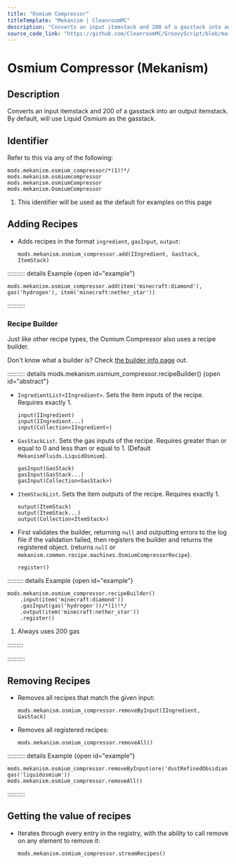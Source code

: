```yaml
---
title: "Osmium Compressor"
titleTemplate: "Mekanism | CleanroomMC"
description: "Converts an input itemstack and 200 of a gasstack into an output itemstack. By default, will use Liquid Osmium as the gasstack."
source_code_link: "https://github.com/CleanroomMC/GroovyScript/blob/master/src/main/java/com/cleanroommc/groovyscript/compat/mods/mekanism/OsmiumCompressor.java"
---
```


# Osmium Compressor (Mekanism)

## Description

Converts an input itemstack and 200 of a gasstack into an output itemstack. By default, will use Liquid Osmium as the gasstack.

## Identifier

Refer to this via any of the following:

```groovy:no-line-numbers {1}
mods.mekanism.osmium_compressor/*(1)!*/
mods.mekanism.osmiumcompressor
mods.mekanism.osmiumCompressor
mods.mekanism.OsmiumCompressor
```

1. This identifier will be used as the default for examples on this page

## Adding Recipes

- Adds recipes in the format `ingredient`, `gasInput`, `output`:

    ```groovy:no-line-numbers
    mods.mekanism.osmium_compressor.add(IIngredient, GasStack, ItemStack)
    ```

:::::::::: details Example {open id="example"}
```groovy:no-line-numbers
mods.mekanism.osmium_compressor.add(item('minecraft:diamond'), gas('hydrogen'), item('minecraft:nether_star'))
```

::::::::::

### Recipe Builder

Just like other recipe types, the Osmium Compressor also uses a recipe builder.

Don't know what a builder is? Check [the builder info page](../../../groovy/builder.md) out.

:::::::::: details mods.mekanism.osmium_compressor.recipeBuilder() {open id="abstract"}
- `IngredientList<IIngredient>`. Sets the item inputs of the recipe. Requires exactly 1.

    ```groovy:no-line-numbers
    input(IIngredient)
    input(IIngredient...)
    input(Collection<IIngredient>)
    ```

- `GasStackList`. Sets the gas inputs of the recipe. Requires greater than or equal to 0 and less than or equal to 1. (Default `MekanismFluids.LiquidOsmium`).

    ```groovy:no-line-numbers
    gasInput(GasStack)
    gasInput(GasStack...)
    gasInput(Collection<GasStack>)
    ```

- `ItemStackList`. Sets the item outputs of the recipe. Requires exactly 1.

    ```groovy:no-line-numbers
    output(ItemStack)
    output(ItemStack...)
    output(Collection<ItemStack>)
    ```

- First validates the builder, returning `null` and outputting errors to the log file if the validation failed, then registers the builder and returns the registered object. (returns `null` or `mekanism.common.recipe.machines.OsmiumCompressorRecipe`).

    ```groovy:no-line-numbers
    register()
    ```

::::::::: details Example {open id="example"}
```groovy:no-line-numbers
mods.mekanism.osmium_compressor.recipeBuilder()
    .input(item('minecraft:diamond'))
    .gasInput(gas('hydrogen'))/*(1)!*/
    .output(item('minecraft:nether_star'))
    .register()
```

1. Always uses 200 gas

:::::::::

::::::::::

## Removing Recipes

- Removes all recipes that match the given input:

    ```groovy:no-line-numbers
    mods.mekanism.osmium_compressor.removeByInput(IIngredient, GasStack)
    ```

- Removes all registered recipes:

    ```groovy:no-line-numbers
    mods.mekanism.osmium_compressor.removeAll()
    ```

:::::::::: details Example {open id="example"}
```groovy:no-line-numbers
mods.mekanism.osmium_compressor.removeByInput(ore('dustRefinedObsidian'), gas('liquidosmium'))
mods.mekanism.osmium_compressor.removeAll()
```

::::::::::

## Getting the value of recipes

- Iterates through every entry in the registry, with the ability to call remove on any element to remove it:

    ```groovy:no-line-numbers
    mods.mekanism.osmium_compressor.streamRecipes()
    ```
